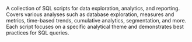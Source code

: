 A collection of SQL scripts for data exploration, analytics, and reporting. Covers various analyses such as database exploration, measures and metrics, time-based trends, cumulative analytics, segmentation, and more. Each script focuses on a specific analytical theme and demonstrates best practices for SQL queries.

